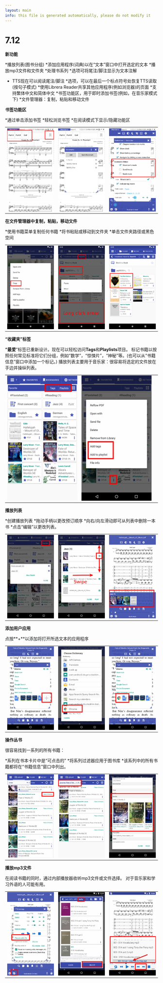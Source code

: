```yaml
---
layout: main
info: this file is generated automatically, please do not modify it
---
```


# 7.12

**新功能**

*播放列表(图书分组)
*添加应用程序(词典)以在“文本”窗口中打开选定的文本
*播放mp3文件和文件夹
*处理书系列
*选项可将尾注/脚注显示为文本注解
* TTS现在可以阅读尾注/脚注
*选项，可以在最后一个标点符号处恢复TTS读取(按句子模式)
*使用Librera Reader共享其他应用程序(例如浏览器)的页面
*支持繁体中文和简体中文
*书签功能区，用于即时添加书签(例如，在音乐家模式下)
*文件管理器：复制，粘贴和移动文件

**书签功能区**

*通过单击添加书签
*轻松浏览书签
*在阅读模式下显示/隐藏功能区

||||
|-|-|-|
|![](19.png)|![](20.png)|![](21.png)|

**在文件管理器中复制，粘贴，移动文件**

*使用书籍菜单复制任何书籍
*将书粘贴或移动到文件夹
*单击文件夹路径或黑色空间

||||
|-|-|-|
|![](16.png)|![](17.png)|![](18.png)|

**“收藏夹”标签**

**“最爱**”标签已重新设计。现在可以轻松访问**Tags**和**Playlists**项目。
标记书籍以按照任何常见标准将它们分组，例如“数学”，“惊悚片”，“神秘”等。(也可以从“书籍信息”窗口中添加一个标记。)
播放列表主要用于音乐家：很容易将选定的文件放在手边并操纵列表。

||||
|-|-|-|
|![](1.png)|![](2.png)||

**播放列表**

*创建播放列表
*拖动手柄以更改预订顺序
*向右/向左滑动即可从列表中删除一本书
*点击“编辑”以更改列表。

||||
|-|-|-|
|![](4.png)|![](5.png)|![](6.png)|

**添加用户应用**

点按**+**以添加将打开所选文本的应用程序

||||
|-|-|-|
|![](7.png)|![](8.png)|![](9.png)|

**操作丛书**

很容易找到一系列的所有书籍：

*系列在书本卡片中是“可点击的”
*将系列过滤器应用于图书库
*该系列中的所有书籍都将在“书籍信息”窗口中列出。

||||
|-|-|-|
|![](10.png)|![](11.png)|![](12.png)|

**播放mp3文件**

在阅读书籍的同时，通过内部播放器收听mp3文件或文件选择。
对于音乐家和学习外语的人可能有用。

||||
|-|-|-|
|![](13.png)|![](14.png)|![](15.png)|


